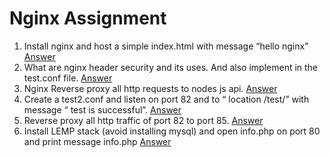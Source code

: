 # Nginx Assignment

1. Install nginx and host a simple index.html with message “hello
nginx” [Answer](1)
2. What are nginx header security and its uses. And also
implement in the test.conf file. [Answer](2)
3. Nginx Reverse proxy all http requests to nodes js api. [Answer](3)
4. Create a test2.conf and listen on port 82 and  to “ location /test/”
with message “ test is successful”. [Answer](4)
5. Reverse proxy all http traffic of port 82 to port 85. [Answer](5)
6. Install LEMP stack (avoid installing mysql) and open info.php on
port 80 and print message  info.php [Answer](6)